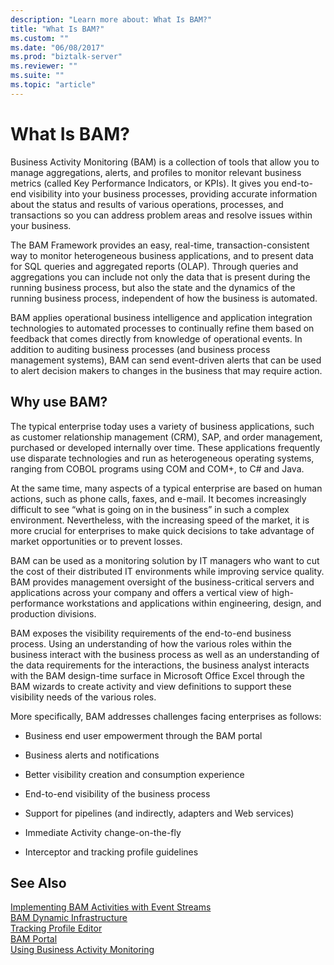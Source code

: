 ```yaml
---
description: "Learn more about: What Is BAM?"
title: "What Is BAM?"
ms.custom: ""
ms.date: "06/08/2017"
ms.prod: "biztalk-server"
ms.reviewer: ""
ms.suite: ""
ms.topic: "article"
---
```

# What Is BAM?
Business Activity Monitoring (BAM) is a collection of tools that allow you to manage aggregations, alerts, and profiles to monitor relevant business metrics (called Key Performance Indicators, or KPIs). It gives you end-to-end visibility into your business processes, providing accurate information about the status and results of various operations, processes, and transactions so you can address problem areas and resolve issues within your business.  
  
 The BAM Framework provides an easy, real-time, transaction-consistent way to monitor heterogeneous business applications, and to present data for SQL queries and aggregated reports (OLAP). Through queries and aggregations you can include not only the data that is present during the running business process, but also the state and the dynamics of the running business process, independent of how the business is automated.  
  
 BAM applies operational business intelligence and application integration technologies to automated processes to continually refine them based on feedback that comes directly from knowledge of operational events. In addition to auditing business processes (and business process management systems), BAM can send event-driven alerts that can be used to alert decision makers to changes in the business that may require action.  
  
## Why use BAM?  
 The typical enterprise today uses a variety of business applications, such as customer relationship management (CRM), SAP, and order management, purchased or developed internally over time. These applications frequently use disparate technologies and run as heterogeneous operating systems, ranging from COBOL programs using COM and COM+, to C# and Java.  
  
 At the same time, many aspects of a typical enterprise are based on human actions, such as phone calls, faxes, and e-mail. It becomes increasingly difficult to see “what is going on in the business” in such a complex environment. Nevertheless, with the increasing speed of the market, it is more crucial for enterprises to make quick decisions to take advantage of market opportunities or to prevent losses.  
  
 BAM can be used as a monitoring solution by IT managers who want to cut the cost of their distributed IT environments while improving service quality. BAM provides management oversight of the business-critical servers and applications across your company and offers a vertical view of high-performance workstations and applications within engineering, design, and production divisions.  
  
 BAM exposes the visibility requirements of the end-to-end business process. Using an understanding of how the various roles within the business interact with the business process as well as an understanding of the data requirements for the interactions, the business analyst interacts with the BAM design-time surface in Microsoft Office Excel through the BAM wizards to create activity and view definitions to support these visibility needs of the various roles.  
  
 More specifically, BAM addresses challenges facing enterprises as follows:  
  
-   Business end user empowerment through the BAM portal  
  
-   Business alerts and notifications  
  
-   Better visibility creation and consumption experience  
  
-   End-to-end visibility of the business process  
  
-   Support for pipelines (and indirectly, adapters and Web services)  
  
-   Immediate Activity change-on-the-fly  
  
-   Interceptor and tracking profile guidelines  
  
## See Also  
 [Implementing BAM Activities with Event Streams](../core/implementing-bam-activities-with-event-streams.md)   
 [BAM Dynamic Infrastructure](../core/bam-dynamic-infrastructure.md)   
 [Tracking Profile Editor](../core/tracking-profile-editor.md)   
 [BAM Portal](../core/bam-portal.md)   
 [Using Business Activity Monitoring](../core/using-business-activity-monitoring.md)
